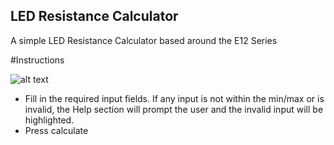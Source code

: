 ## LED Resistance Calculator

A simple LED Resistance Calculator based around the E12 Series

#Instructions

![alt text](https://user-images.githubusercontent.com/10596941/123616427-8eac6c00-d806-11eb-815d-80b5ba5e243a.png)

- Fill in the required input fields. If any input is not within the min/max or is invalid, the Help section will prompt the user and the invalid input will be highlighted.
- Press calculate
